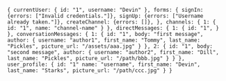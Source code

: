`{
  currentUser: {
    id: "1",
    username: "Devin"
  },
  forms: {
    signIn: {errors: ["Invalid credentials."]},
    signUp: {errors: ["Username already taken."]},
    createChannel: {errors: []},
  },
  channels: {
    1: {
      id: "1",
      name: "channel-name"
    }
  },
  directMessages: {
    1: {
      id: "1",
    }
  },
  conversationMessages: {
    1: {
      id: "1",
      body: "first message",
      author: {
        username: "author1",
        first_name: "Tommy",
        last_name: "Pickles",
        picture_url: "/assets/aaa.jpg"
      }
    },
    2: {
      id: "1",
      body: "second message",
      author: {
        username: "author2",
        first_name: "Dill",
        last_name: "Pickles",
        picture_url: "/path/bbb.jpg"
      }
    }
  },
  user_profile: {
    id: "1"
    name: "username",
    first_name: "Devin",
    last_name: "Starks",
    picture_url: "/path/ccc.jpg"
  }
}`
